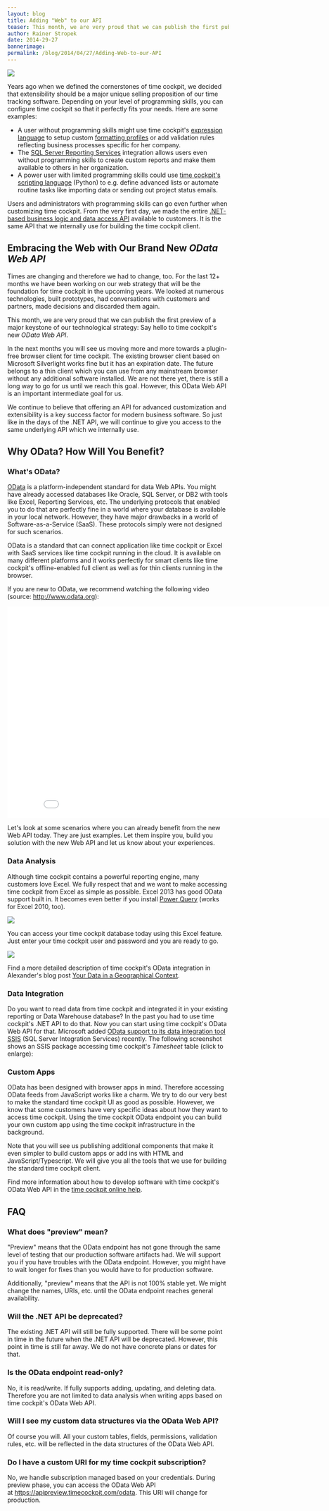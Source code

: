 ```yaml
---
layout: blog
title: Adding "Web" to our API
teaser: This month, we are very proud that we can publish the first public preview of a major keystone of our next generation web strategy: Say hello to time cockpit's new OData Web API.
author: Rainer Stropek
date: 2014-29-27
bannerimage: 
permalink: /blog/2014/04/27/Adding-Web-to-our-API
---
```


<p xmlns="http://www.w3.org/1999/xhtml">
  <img src="{{site.baseurl}}/content/images/blog/2014/04/GoingTowardsTheSummit.jpg" />
</p><p xmlns="http://www.w3.org/1999/xhtml">Years ago when we defined the cornerstones of time cockpit, we decided that extensibility should be a major unique selling proposition of our time tracking software. Depending on your level of programming skills, you can configure time cockpit so that it perfectly fits your needs. Here are some examples:</p><ul xmlns="http://www.w3.org/1999/xhtml">
  <li>A user without programming skills might use time cockpit's <a href="http://help.timecockpit.com/?topic=html/28e3e0bd-6bd7-4435-930b-69671817bf95.htm" target="_blank">expression language</a> to setup custom <a href="http://help.timecockpit.com/?topic=html/95b1ce59-c4ec-461a-ba9b-cb978295c3de.htm" target="_blank">formatting profiles</a> or add validation rules reflecting business processes specific for her company.</li>
  <li>The <a href="http://help.timecockpit.com/?topic=html/6EE451F4-D459-4117-8C5F-491C2CB03D00.htm" target="_blank">SQL Server Reporting Services</a> integration allows users even without programming skills to create custom reports and make them available to others in her organization.</li>
  <li>A power user with limited programming skills could use <a href="http://help.timecockpit.com/?topic=html/c20d94e9-97dc-48a8-9171-fd3bb70dad86.htm" target="_blank">time cockpit's scripting language</a> (Python) to e.g. define advanced lists or automate routine tasks like importing data or sending out project status emails.</li>
</ul><p class="showcase" xmlns="http://www.w3.org/1999/xhtml">Users and administrators with programming skills can go even further when customizing time cockpit. From the very first day, we made the entire <a href="http://help.timecockpit.com/?topic=html/3541dc4c-c6b3-e953-a326-b083c76d7884.htm" target="_blank">.NET-based business logic and data access API</a> available to customers. It is the same API that we internally use for building the time cockpit client.</p><h2 xmlns="http://www.w3.org/1999/xhtml">Embracing the Web with Our Brand New <em>OData Web API</em></h2><p xmlns="http://www.w3.org/1999/xhtml">Times are changing and therefore we had to change, too. For the last 12+ months we have been working on our web strategy that will be the foundation for time cockpit in the upcoming years. We looked at numerous technologies, built prototypes, had conversations with customers and partners, made decisions and discarded them again.</p><p class="showcase" xmlns="http://www.w3.org/1999/xhtml">This month, we are very proud that we can publish the first preview of a major keystone of our technological strategy: Say hello to time cockpit's new <em>OData Web API</em>.</p><p xmlns="http://www.w3.org/1999/xhtml">In the next months you will see us moving more and more towards a plugin-free browser client for time cockpit. The existing browser client based on Microsoft Silverlight works fine but it has an expiration date. The future belongs to a thin client which you can use from any mainstream browser without any additional software installed. We are not there yet, there is still a long way to go for us until we reach this goal. However, this OData Web API is an important intermediate goal for us.</p><p class="showcase" xmlns="http://www.w3.org/1999/xhtml">We continue to believe that offering an API for advanced customization and extensibility is a key success factor for modern business software. So just like in the days of the .NET API, we will continue to give you access to the same underlying API which we internally use.</p><h2 xmlns="http://www.w3.org/1999/xhtml">Why OData? How Will You Benefit?</h2><h3 xmlns="http://www.w3.org/1999/xhtml">What's OData?</h3><p xmlns="http://www.w3.org/1999/xhtml">
  <a href="http://www.odata.org/" target="_blank">OData</a> is a platform-independent standard for data Web APIs. You might have already accessed databases like Oracle, SQL Server, or DB2 with tools like Excel, Reporting Services, etc. The underlying protocols that enabled you to do that are perfectly fine in a world where your database is available in your local network. However, they have major drawbacks in a world of Software-as-a-Service (SaaS). These protocols simply were not designed for such scenarios.</p><p xmlns="http://www.w3.org/1999/xhtml">OData is a standard that can connect application like time cockpit or Excel with SaaS services like time cockpit running in the cloud. It is available on many different platforms and it works perfectly for smart clients like time cockpit's offline-enabled full client as well as for thin clients running in the browser.</p><p xmlns="http://www.w3.org/1999/xhtml">If you are new to OData, we recommend watching the following video (source: <a href="http://www.odata.org/" target="_blank">http://www.odata.org</a>):</p><div class="videoWrapper" xmlns="http://www.w3.org/1999/xhtml">
  <iframe width="853" height="480" src="//www.youtube.com/embed/wH5TUwzlaWI?rel=0" frameborder="0" allowfullscreen="allowfullscreen"></iframe>
</div><p xmlns="http://www.w3.org/1999/xhtml">Let's look at some scenarios where you can already benefit from the new Web API today. They are just examples. Let them inspire you, build you solution with the new Web API and let us know about your experiences.</p><h3 xmlns="http://www.w3.org/1999/xhtml">Data Analysis</h3><p xmlns="http://www.w3.org/1999/xhtml">Although time cockpit contains a powerful reporting engine, many customers love Excel. We fully respect that and we want to make accessing time cockpit from Excel as simple as possible. Excel 2013 has good OData support built in. It becomes even better if you install <a href="http://www.microsoft.com/en-us/download/details.aspx?id=39379" target="_blank">Power Query</a> (works for Excel 2010, too).</p><p xmlns="http://www.w3.org/1999/xhtml">
  <img src="{{site.baseurl}}/content/images/blog/2014/04/PowerQueryOData.png" />
</p><p xmlns="http://www.w3.org/1999/xhtml">You can access your time cockpit database today using this Excel feature. Just enter your time cockpit user and password and you are ready to go.</p><p xmlns="http://www.w3.org/1999/xhtml">
  <img src="{{site.baseurl}}/content/images/blog/2014/04/PowerQueryAuth.png" />
</p><p xmlns="http://www.w3.org/1999/xhtml">Find a more detailed description of time cockpit's OData integration in Alexander's blog post <a href="http://www.timecockpit.com/blog/2014/04/29/Your-Data-in-a-Geographical-Context" target="_blank">Your Data in a Geographical Context</a>.</p><h3 xmlns="http://www.w3.org/1999/xhtml">Data Integration</h3><p xmlns="http://www.w3.org/1999/xhtml">Do you want to read data from time cockpit and integrated it in your existing reporting or Data Warehouse database? In the past you had to use time cockpit's .NET API to do that. Now you can start using time cockpit's OData Web API for that. Microsoft added <a href="http://www.microsoft.com/en-us/download/details.aspx?id=42280" target="_blank">OData support to its data integration tool SSIS</a> (SQL Server Integration Services) recently. The following screenshot shows an SSIS package accessing time cockpit's <em>Timesheet</em> table (click to enlarge):</p><f:function name="Composite.Media.ImageGallery.Slimbox2" xmlns:f="http://www.composite.net/ns/function/1.0">
  <f:param name="MediaImage" value="MediaArchive:10794684-0a12-487e-9894-938c0d751123" xmlns:f="http://www.composite.net/ns/function/1.0" />
  <f:param name="ThumbnailMaxWidth" value="800" xmlns:f="http://www.composite.net/ns/function/1.0" />
  <f:param name="ThumbnailMaxHeight" value="800" xmlns:f="http://www.composite.net/ns/function/1.0" />
</f:function><h3 xmlns="http://www.w3.org/1999/xhtml">Custom Apps</h3><p xmlns="http://www.w3.org/1999/xhtml">OData has been designed with browser apps in mind. Therefore accessing OData feeds from JavaScript works like a charm. We try to do our very best to make the standard time cockpit UI as good as possible. However, we know that some customers have very specific ideas about how they want to access time cockpit. Using the time cockpit OData endpoint you can build your own custom app using the time cockpit infrastructure in the background.</p><p class="showcase" xmlns="http://www.w3.org/1999/xhtml">Note that you will see us publishing additional components that make it even simpler to build custom apps or add ins with HTML and JavaScript/Typescript. We will give you all the tools that we use for building the standard time cockpit client.</p><p class="showcase" xmlns="http://www.w3.org/1999/xhtml">Find more information about how to develop software with time cockpit's OData Web API in the <a href="http://help.timecockpit.com/?topic=html/5d6e34c5-3b08-4fa4-baa0-45eb707b6b78.htm" target="_blank">time cockpit online help</a>.</p><h2 xmlns="http://www.w3.org/1999/xhtml">FAQ</h2><h3 xmlns="http://www.w3.org/1999/xhtml">What does "preview" mean?</h3><p xmlns="http://www.w3.org/1999/xhtml">"Preview" means that the OData endpoint has not gone through the same level of testing that our production software artifacts had. We will support you if you have troubles with the OData endpoint. However, you might have to wait longer for fixes than you would have to for production software.</p><p xmlns="http://www.w3.org/1999/xhtml">Additionally, "preview" means that the API is not 100% stable yet. We might change the names, URIs, etc. until the OData endpoint reaches general availability.</p><h3 xmlns="http://www.w3.org/1999/xhtml">Will the .NET API be deprecated?</h3><p xmlns="http://www.w3.org/1999/xhtml">The existing .NET API will still be fully supported. There will be some point in time in the future when the .NET API will be deprecated. However, this point in time is still far away. We do not have concrete plans or dates for that.</p><h3 xmlns="http://www.w3.org/1999/xhtml">Is the OData endpoint read-only?</h3><p xmlns="http://www.w3.org/1999/xhtml">No, it is read/write. If fully supports adding, updating, and deleting data. Therefore you are not limited to data analysis when writing apps based on time cockpit's OData Web API.</p><h3 xmlns="http://www.w3.org/1999/xhtml">Will I see my custom data structures via the OData Web API?</h3><p xmlns="http://www.w3.org/1999/xhtml">Of course you will. All your custom tables, fields, permissions, validation rules, etc. will be reflected in the data structures of the OData Web API.</p><h3 xmlns="http://www.w3.org/1999/xhtml">Do I have a custom URI for my time cockpit subscription?</h3><p xmlns="http://www.w3.org/1999/xhtml">No, we handle subscription managed based on your credentials. During preview phase, you can access the OData Web API at <a href="https://apipreview.timecockpit.com/odata" target="_blank">https://apipreview.timecockpit.com/odata</a>. This URI will change for production.</p>